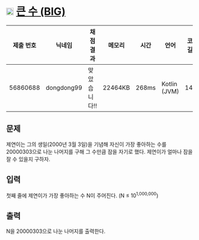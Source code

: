 # <img width="20px"  src="https://d2gd6pc034wcta.cloudfront.net/tier/1.svg" class="solvedac-tier"> [큰 수 (BIG)](https://www.acmicpc.net/problem/14928) 

| 제출 번호 | 닉네임 | 채점 결과 | 메모리 | 시간 | 언어 | 코드 길이 |
|---|---|---|---|---|---|---|
|56860688|dongdong99|맞았습니다!! |22464KB|268ms|Kotlin (JVM)|140B|

## 문제
<p>제연이는 그의 생일(2000년 3월 3일)을 기념해 자신이 가장 좋아하는 수를 20000303으로 나눈 나머지를 구해 그 수만큼 잠을 자기로 했다. 제연이가 얼마나 잠을 잘 수 있을지 구하자.</p>

## 입력
<p>첫째 줄에 제연이가 가장 좋아하는 수 N이 주어진다. (N ≤ 10<sup>1,000,000</sup>)</p>

## 출력
<p>N을 20000303으로 나눈 나머지를 출력한다.</p>

